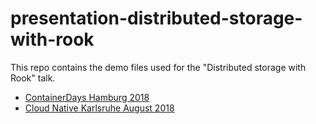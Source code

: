# presentation-distributed-storage-with-rook

This repo contains the demo files used for the "Distributed storage with Rook" talk.

* [ContainerDays Hamburg 2018](/containerdays-hamburg-2018/)
* [Cloud Native Karlsruhe August 2018](/cloud-native-karlsruhe-august-2018/)
